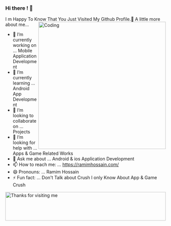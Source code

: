 ### Hi there ! 👋

 
I m Happy To Know That You Just Visited My Github Profile.🙂
A little more about me...
 <img align="right" alt="Coding" width="400" src="https://hrcdn.net/community-frontend/assets/svgs/skills_test_failed-6f44b0392a.svg">                                                                               
- 🔭 I’m currently working on ... Mobile Application Development
- 🌱 I’m currently learning ... Android App Development
- 👯 I’m looking to collaborate on ... Projects
- 🤔 I’m looking for help with ... Apps & Game Related Works
- 💬 Ask me about ... Android & ios Application Development
- 📫 How to reach me: ... https://ramimhossain.com/
- 😄 Pronouns: ... Ramim Hossain
- ⚡ Fun fact: ... Don't Talk about Crush I only Know About App & Game Crush


 


<img height="90" alt="Thanks for visiting me" width="100%" src="https://raw.githubusercontent.com/BrunnerLivio/brunnerlivio/master/images/marquee.svg" />
 
 
